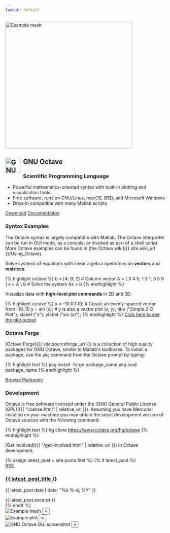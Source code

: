 ```yaml
---
layout: default
---
```


<div class="grid-x grid-margin-x">
  <div class="cell medium-6">
    <a href="#"  data-open="meshModal">
      <img src="{{ "/img/example-mesh.svg" | relative_url }}"
            style="height: 400px; width: auto;" alt="Example mesh">
    </a>
  </div>
  <div class="cell medium-6">
    <h2 class="landing-page-logo">
      <img src="{{ "/img/octave-logo.svg" | relative_url }}"
            style="float: left; height: 48px; width: auto; padding-right: 0.5rem"
            alt="GNU Octave logo">
      GNU Octave
    </h2>
    <h3>Scientific Programming Language</h3>
    <ul>
      <li>Powerful mathematics-oriented syntax with built-in plotting and visualization tools</li>
      <li>Free software, runs on GNU/Linux, macOS, BSD, and Microsoft Windows</li>
      <li>Drop-in compatible with many Matlab scripts</li>
    </ul>
    <div class="button-group stacked">
      <a href="{{ "download.html" | relative_url }}" class="button">Download</a>
      <a href="{{ site.docs_url }}" class="button">Documentation</a>
    </div>
  </div>
</div>

### Syntax Examples

The Octave syntax is largely compatible with Matlab.
The Octave interpreter can be run in GUI mode, as a console,
or invoked as part of a shell script.
More Octave examples can be found in
[the Octave wiki]({{ site.wiki_url }}/Using_Octave).

<div class="grid-x grid-margin-x">
  <div class="cell medium-4" >
    <p>
      Solve systems of equations with linear algebra operations on
      <strong>vectors</strong> and <strong>matrices</strong>.
    </p>
  </div>
  <div class="cell medium-8">
{% highlight octave %}
b = [4; 9; 2] # Column vector
A = [ 3 4 5;
      1 3 1;
      3 5 9 ]
x = A \ b     # Solve the system Ax = b
{% endhighlight %}
  </div>
</div>

<div class="grid-x grid-margin-x">
  <div class="cell medium-4">
    <p>
      Visualize data with <strong>high-level plot commands</strong>
      in 2D and 3D.
    </p>
  </div>
  <div class="cell medium-8">
{% highlight octave %}
x = -10:0.1:10; # Create an evenly-spaced vector from -10..10
y = sin (x);    # y is also a vector
plot (x, y);
title ("Simple 2-D Plot");
xlabel ("x");
ylabel ("sin (x)");
{% endhighlight %}
    <a href="#" class="button small-only-expanded" data-open="plotModal">Click here to see the plot output</a>
  </div>
</div>


### Octave Forge

[Octave Forge]({{ site.sourceforge_url }}) is a collection of high quality
packages for GNU Octave, similar to Matlab's toolboxes.
To install a package, use the `pkg` command from the Octave prompt by typing:

{% highlight text %}
pkg install -forge package_name
pkg load package_name
{% endhighlight %}

<a href="{{ site.sourceforge_url }}/packages.php" class="button small-only-expanded">Browse Packages</a>


### Development

Octave is free software licensed under the
[GNU General Public License (GPL)]({{ "license.html" | relative_url }}).
Assuming you have Mercurial installed on your machine you may obtain the latest
development version of Octave sources with the following command:

{% highlight text %}
hg clone https://www.octave.org/hg/octave
{% endhighlight %}

[Get involved]({{ "/get-involved.html" | relative_url }}) in Octave development.


<div class="grid-x grid-margin-x">
  <div class="cell small-12">
    {% assign latest_post = site.posts.first %}
    {% if latest_post %}
      <div class="panel callout">
        <a class="right" href="{{ "/feed.xml" | relative_url }}">
          <span class="label warning">
            RSS
          </span>
        </a>
        <h3 class="entry-title">
          <a href="{{ latest_post.url | relative_url }}">{{ latest_post.title }}</a>
        </h3>
        <p class="post-meta">{{ latest_post.date | date: "%b %-d, %Y" }}</p>
        <div class="entry-content">{{ latest_post.excerpt }}</div>
      </div>
    {% endif %}
  </div>
</div>

<div class="large reveal" id="meshModal" data-reveal>
  <img src="{{ "/img/example-mesh.svg" | relative_url }}" alt="Example mesh">
  <button class="close-button" data-close aria-label="Close modal" type="button">
    <span aria-hidden="true">&times;</span>
  </button>
</div>

<div class="large reveal" id="plotModal" data-reveal>
  <img src="{{ "/img/example-plot.svg" | relative_url }}" alt="Example plot">
  <button class="close-button" data-close aria-label="Close modal" type="button">
    <span aria-hidden="true">&times;</span>
  </button>
</div>

<div class="large reveal" id="guiModal" data-reveal>
  <img src="{{ "/img/GNU_Octave_4-4-0_screenshot_1600x900.png" | relative_url }}" alt="GNU Octave GUI screenshot">
  <button class="close-button" data-close aria-label="Close modal" type="button">
    <span aria-hidden="true">&times;</span>
  </button>
</div>
